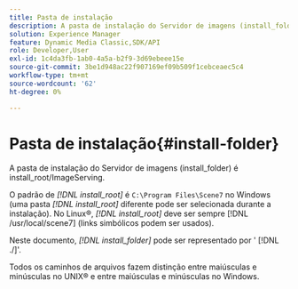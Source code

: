 ```yaml
---
title: Pasta de instalação
description: A pasta de instalação do Servidor de imagens (install_folder) é install_root/ImageServing.
solution: Experience Manager
feature: Dynamic Media Classic,SDK/API
role: Developer,User
exl-id: 1c4da3fb-1ab0-4a5a-b2f9-3d69ebeee15e
source-git-commit: 3be1d948ac22f907169ef09b509f1cebceaec5c4
workflow-type: tm+mt
source-wordcount: '62'
ht-degree: 0%

---
```


# Pasta de instalação{#install-folder}

A pasta de instalação do Servidor de imagens (install_folder) é install_root/ImageServing.

O padrão de *[!DNL install_root]* é `C:\Program Files\Scene7` no Windows (uma pasta *[!DNL install_root]* diferente pode ser selecionada durante a instalação). No Linux®, *[!DNL install_root]* deve ser sempre [!DNL /usr/local/scene7] (links simbólicos podem ser usados).

Neste documento, *[!DNL install_folder]* pode ser representado por &#39; [!DNL ./]&#39;.

Todos os caminhos de arquivos fazem distinção entre maiúsculas e minúsculas no UNIX® e entre maiúsculas e minúsculas no Windows.
